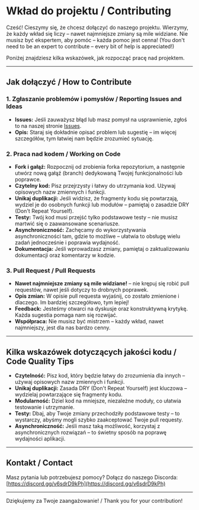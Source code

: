 # Wkład do projektu / Contributing

Cześć! Cieszymy się, że chcesz dołączyć do naszego projektu. Wierzymy, że każdy wkład się liczy – nawet najmniejsze zmiany są mile widziane. Nie musisz być ekspertem, aby pomóc – każda pomoc jest cenna! (You don't need to be an expert to contribute – every bit of help is appreciated!)

Poniżej znajdziesz kilka wskazówek, jak rozpocząć pracę nad projektem.

---

## Jak dołączyć / How to Contribute

### 1. Zgłaszanie problemów i pomysłów / Reporting Issues and Ideas
- **Issues:** Jeśli zauważysz błąd lub masz pomysł na usprawnienie, zgłoś to na naszej stronie [Issues](#).
- **Opis:** Staraj się dokładnie opisać problem lub sugestię – im więcej szczegółów, tym łatwiej nam będzie zrozumieć sytuację.

### 2. Praca nad kodem / Working on Code
- **Fork i gałąź:** Rozpocznij od zrobienia forka repozytorium, a następnie utwórz nową gałąź (branch) dedykowaną Twojej funkcjonalności lub poprawce.
- **Czytelny kod:** Pisz przejrzysty i łatwy do utrzymania kod. Używaj opisowych nazw zmiennych i funkcji.
- **Unikaj duplikacji:** Jeśli widzisz, że fragmenty kodu się powtarzają, wydziel je do osobnych funkcji lub modułów – pamiętaj o zasadzie DRY (Don't Repeat Yourself).
- **Testy:** Twój kod musi przejść tylko podstawowe testy – nie musisz martwić się o zaawansowane scenariusze.
- **Asynchroniczność:** Zachęcamy do wykorzystywania asynchroniczności tam, gdzie to możliwe – ułatwia to obsługę wielu zadań jednocześnie i poprawia wydajność.
- **Dokumentacja:** Jeśli wprowadzasz zmiany, pamiętaj o zaktualizowaniu dokumentacji oraz komentarzy w kodzie.

### 3. Pull Request / Pull Requests
- **Nawet najmniejsze zmiany są mile widziane!** – nie krępuj się robić pull requestów, nawet jeśli dotyczy to drobnych poprawek.
- **Opis zmian:** W opisie pull requesta wyjaśnij, co zostało zmienione i dlaczego. Im bardziej szczegółowo, tym lepiej!
- **Feedback:** Jesteśmy otwarci na dyskusje oraz konstruktywną krytykę. Każda sugestia pomaga nam się rozwijać.
- **Współpraca:** Nie musisz być mistrzem – każdy wkład, nawet najmniejszy, jest dla nas bardzo cenny.

---

## Kilka wskazówek dotyczących jakości kodu / Code Quality Tips

- **Czytelność:** Pisz kod, który będzie łatwy do zrozumienia dla innych – używaj opisowych nazw zmiennych i funkcji.
- **Unikaj duplikacji:** Zasada DRY (Don't Repeat Yourself) jest kluczowa – wydzielaj powtarzające się fragmenty kodu.
- **Modularność:** Dziel kod na mniejsze, niezależne moduły, co ułatwia testowanie i utrzymanie.
- **Testy:** Dbaj, aby Twoje zmiany przechodziły podstawowe testy – to wystarczy, abyśmy mogli szybko zaakceptować Twoje pull requesty.
- **Asynchroniczność:** Jeśli masz taką możliwość, korzystaj z asynchronicznych rozwiązań – to świetny sposób na poprawę wydajności aplikacji.

---

## Kontakt / Contact

Masz pytania lub potrzebujesz pomocy? Dołącz do naszego Discorda:  
[https://discord.gg/v6sdrD9kPh](https://discord.gg/v6sdrD9kPh)

---

Dziękujemy za Twoje zaangażowanie! / Thank you for your contribution!
